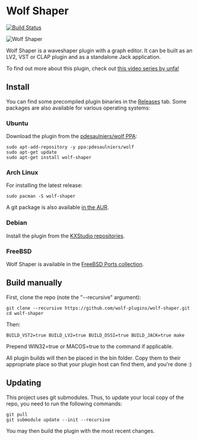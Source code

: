 # Wolf Shaper
[![Build Status](https://img.shields.io/github/actions/workflow/status/wolf-plugins/wolf-shaper/dpf-makefile-action.yml?branch=master)](https://github.com/wolf-plugins/wolf-shaper/actions?query=workflow%3Adpf-makefile-action)

![Wolf Shaper](https://raw.githubusercontent.com/wolf-plugins/wolf-shaper/master/docs/images/screenshot.png)

Wolf Shaper is a waveshaper plugin with a graph editor. It can be built as an LV2, VST or CLAP plugin and as a standalone Jack application.

To find out more about this plugin, check out [this video series by unfa!](https://www.youtube.com/watch?v=2NViimz9Tnw)

## Install

You can find some precompiled plugin binaries in the [Releases](https://github.com/wolf-plugins/wolf-shaper/releases) tab. Some packages are also available for various operating systems:

### Ubuntu

Download the plugin from the [pdesaulniers/wolf PPA](https://launchpad.net/~pdesaulniers/+archive/ubuntu/wolf):

```
sudo apt-add-repository -y ppa:pdesaulniers/wolf
sudo apt-get update
sudo apt-get install wolf-shaper
```

### Arch Linux

For installing the latest release:

```
sudo pacman -S wolf-shaper
```

A git package is also available [in the AUR](https://aur.archlinux.org/packages/wolf-shaper-git/).

### Debian

Install the plugin from the [KXStudio repositories](https://kx.studio/Repositories).

### FreeBSD

Wolf Shaper is available in the [FreeBSD Ports collection](https://www.freshports.org/audio/wolf-shaper-lv2/).

## Build manually

First, clone the repo (note the "--recursive" argument):

```
git clone --recursive https://github.com/wolf-plugins/wolf-shaper.git
cd wolf-shaper
```

Then:

```
BUILD_VST2=true BUILD_LV2=true BUILD_DSSI=true BUILD_JACK=true make
```

Prepend WIN32=true or MACOS=true to the command if applicable.

All plugin builds will then be placed in the bin folder. Copy them to their appropriate place so that your plugin host can find them, and you're done :)

## Updating

This project uses git submodules. Thus, to update your local copy of the repo, you need to run the following commands:

```
git pull
git submodule update --init --recursive
```

You may then build the plugin with the most recent changes.
